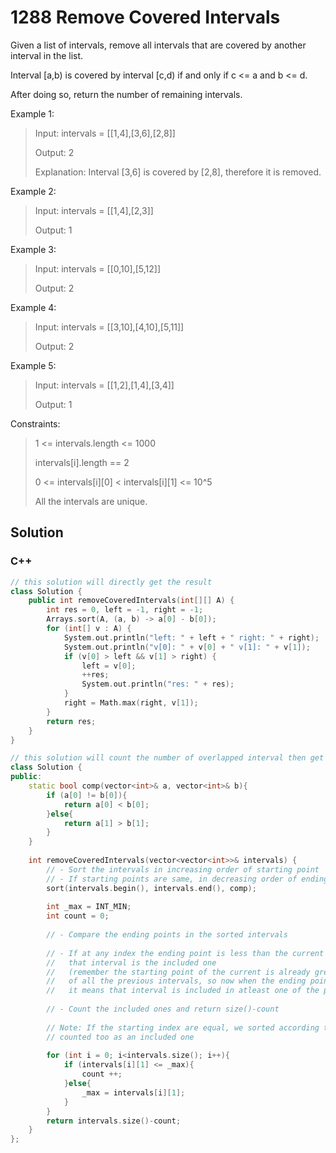 # 1288 Remove Covered Intervals

Given a list of intervals, remove all intervals that are covered by another interval in the list.

Interval [a,b) is covered by interval [c,d) if and only if c <= a and b <= d.

After doing so, return the number of remaining intervals. 

Example 1:

> Input: intervals = [[1,4],[3,6],[2,8]]
> 
> Output: 2
> 
> Explanation: Interval [3,6] is covered by [2,8], therefore it is removed.

Example 2:

> Input: intervals = [[1,4],[2,3]]
> 
> Output: 1

Example 3:

> Input: intervals = [[0,10],[5,12]]
> 
> Output: 2

Example 4:

> Input: intervals = [[3,10],[4,10],[5,11]]
> 
> Output: 2

Example 5:

> Input: intervals = [[1,2],[1,4],[3,4]]
> 
> Output: 1 

Constraints:

> 1 <= intervals.length <= 1000
> 
> intervals[i].length == 2
> 
> 0 <= intervals[i][0] < intervals[i][1] <= 10^5
> 
> All the intervals are unique.

## Solution

### C++

```C++
// this solution will directly get the result
class Solution {
    public int removeCoveredIntervals(int[][] A) {
        int res = 0, left = -1, right = -1;
        Arrays.sort(A, (a, b) -> a[0] - b[0]);
        for (int[] v : A) {            
            System.out.println("left: " + left + " right: " + right);
            System.out.println("v[0]: " + v[0] + " v[1]: " + v[1]);
            if (v[0] > left && v[1] > right) {
                left = v[0];                
                ++res;
                System.out.println("res: " + res);
            }
            right = Math.max(right, v[1]);
        }
        return res;
    }
}
```                                       
```C++
// this solution will count the number of overlapped interval then get the result by deducting the count.                                        
class Solution {
public:
    static bool comp(vector<int>& a, vector<int>& b){
        if (a[0] != b[0]){
            return a[0] < b[0];
        }else{
            return a[1] > b[1];
        }
    }
    
    int removeCoveredIntervals(vector<vector<int>>& intervals) {
        // - Sort the intervals in increasing order of starting point
        // - If starting points are same, in decreasing order of ending point
        sort(intervals.begin(), intervals.end(), comp);
        
        int _max = INT_MIN;
        int count = 0;
        
        // - Compare the ending points in the sorted intervals
		
        // - If at any index the ending point is less than the current maximum ending point
        //   that interval is the included one 
		//   (remember the starting point of the current is already greater than that
		//   of all the previous intervals, so now when the ending point is lesser than the current max ending point
		//   it means that interval is included in atleast one of the previous intervals)
		
        // - Count the included ones and return size()-count
		
		// Note: If the starting index are equal, we sorted according to decreasing ending index so that it can be
		// counted too as an included one
		
        for (int i = 0; i<intervals.size(); i++){
            if (intervals[i][1] <= _max){
                count ++;
            }else{
                _max = intervals[i][1];
            }
        }
        return intervals.size()-count;
    }
};                                       
```
